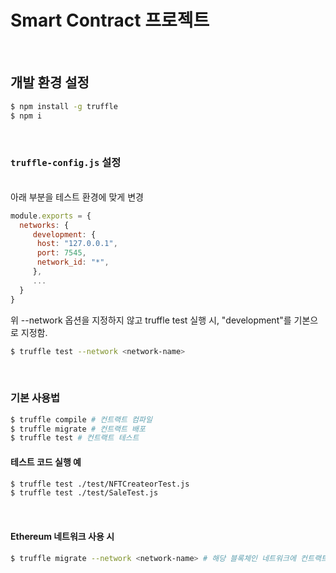 # Smart Contract 프로젝트
<br/>

## 개발 환경 설정

```bash
$ npm install -g truffle
$ npm i
```

<br/>

### ```truffle-config.js``` 설정

<br/>
아래 부분을 테스트 환경에 맞게 변경

```js
module.exports = {
  networks: {
     development: {
      host: "127.0.0.1",    
      port: 7545,           
      network_id: "*",    
     },
     ...
  }
}
```

위 --network 옵션을 지정하지 않고 truffle test 실행  시, "development"를 기본으로 지정함.

```bash
$ truffle test --network <network-name>
```
<br/>

### 기본 사용법

```bash
$ truffle compile # 컨트랙트 컴파일
$ truffle migrate # 컨트랙트 배포
$ truffle test # 컨트랙트 테스트
```

#### 테스트 코드 실행 예

```bash
$ truffle test ./test/NFTCreateorTest.js
$ truffle test ./test/SaleTest.js
```

<br/>

#### Ethereum 네트워크 사용 시

```bash
$ truffle migrate --network <network-name> # 해당 블록체인 네트워크에 컨트랙트 배포
```
